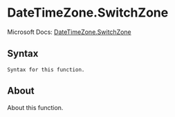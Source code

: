 ---
---

# DateTimeZone.SwitchZone

Microsoft Docs: [DateTimeZone.SwitchZone](https://docs.microsoft.com/en-us/powerquery-m/datetimezone-switchzone)

## Syntax

```powerquery-m
Syntax for this function.
```

## About

About this function.

